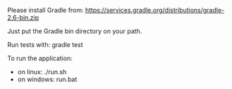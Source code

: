 Please install Gradle from: https://services.gradle.org/distributions/gradle-2.6-bin.zip

Just put the Gradle bin directory on your path.

Run tests with: gradle test

To run the  application:
  - on linux: ./run.sh
  - on windows: run.bat
